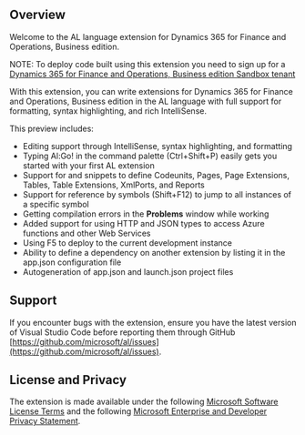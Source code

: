 ## Overview
Welcome to the AL language extension for Dynamics 365 for Finance and Operations, Business edition.

NOTE: To deploy code built using this extension you need to sign up for a [Dynamics 365 for Finance and Operations, Business edition Sandbox tenant](https://aka.ms/getsandboxforfinancials)

With this extension, you can write extensions for Dynamics 365 for Finance and Operations, Business edition in the AL language with full support for formatting, syntax highlighting, and rich IntelliSense.

This preview includes:

- Editing support through IntelliSense, syntax highlighting, and formatting
- Typing Al:Go! in the command palette (Ctrl+Shift+P) easily gets you started with your first AL extension
- Support for and snippets to define Codeunits, Pages, Page Extensions, Tables, Table Extensions, XmlPorts, and Reports
- Support for reference by symbols (Shift+F12) to jump to all instances of a specific symbol
- Getting compilation errors in the **Problems** window while working
- Added support for using HTTP and JSON types to access Azure functions and other Web Services
- Using F5 to deploy to the current development instance
- Ability to define a dependency on another extension by listing it in the app.json configuration file
- Autogeneration of app.json and launch.json project files

## Support
If you encounter bugs with the extension, ensure you have the latest version of Visual Studio Code before reporting them through GitHub [https://github.com/microsoft/al/issues](https://github.com/microsoft/al/issues).

## License and Privacy
The extension is made available under the following [Microsoft Software License Terms](https://go.microsoft.com/fwlink/?linkid=852321) and the following [Microsoft Enterprise and Developer Privacy Statement](https://go.microsoft.com/fwlink/?linkid=837448).
